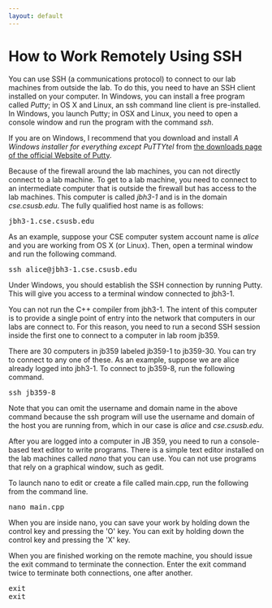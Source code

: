 ```yaml
---
layout: default
---
```


<h1>How to Work Remotely Using SSH</h1>

You can use SSH (a communications protocol) to connect to our lab machines from outside the lab.
To do this, you need to have an SSH client installed on your computer.
In Windows, you can install a free program called _Putty_;
in OS X and Linux, an ssh command line client is pre-installed.
In Windows, you launch Putty; in OSX and Linux, you need to open a console window
and run the program with the command _ssh_.

If you are on Windows, I recommend that you 
download and install _A Windows installer for everything except PuTTYtel_
from [the downloads page of the official Website of Putty](http://www.chiark.greenend.org.uk/~sgtatham/putty/download.html).

Because of the firewall around the lab machines,
you can not directly connect to a lab machine.
To get to a lab machine, you need to connect to an intermediate computer
that is outside the firewall but has access to the lab machines.
This computer is called _jbh3-1_ and is in the domain _cse.csusb.edu_.
The fully qualified host name is as follows:

<pre>
jbh3-1.cse.csusb.edu
</pre>

As an example, suppose your CSE computer system account name is _alice_
and you are working from OS X (or Linux).
Then, open a terminal window and run the following command.

<pre>
ssh alice@jbh3-1.cse.csusb.edu
</pre>

Under Windows, you should establish the SSH connection by running Putty.
This will give you access to a terminal window connected to jbh3-1.

You can not run the C++ compiler from jbh3-1.
The intent of this computer is to provide a single point of entry into
the network that computers in our labs are connect to.
For this reason, you need to run a second SSH session inside the first one
to connect to a computer in lab room jb359.

There are 30 computers in jb359 labeled jb359-1 to jb359-30.
You can try to connect to any one of these.
As an example, suppose we are alice already logged into jbh3-1.
To connect to jb359-8, run the following command.

<pre>
ssh jb359-8
</pre>

Note that you can omit the username and domain name in the above command
because the ssh program will use the username and domain of the host you are running from,
which in our case is _alice_ and _cse.csusb.edu_.

After you are logged into a computer in JB 359,
you need to run a console-based text editor to write programs.
There is a simple text editor installed on the lab machines called _nano_ that you can use.
You can not use programs that rely on a graphical window, such as gedit.

To launch nano to edit or create a file called main.cpp, run the following from the command line.

<pre>
nano main.cpp
</pre>

When you are inside nano, you can save your work by holding down the control key and pressing the 'O' key.
You can exit by holding down the control key and pressing the 'X' key.

When you are finished working on the remote machine,
you should issue the exit command to terminate the connection.
Enter the exit command twice to terminate both connections, one after another.

<pre>
exit
exit
</pre>

